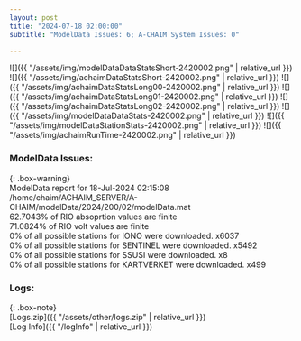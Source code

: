 ```yaml
---
layout: post
title: "2024-07-18 02:00:00"
subtitle: "ModelData Issues: 6; A-CHAIM System Issues: 0"

---
```


![]({{ "/assets/img/modelDataDataStatsShort-2420002.png" | relative_url }})
![]({{ "/assets/img/achaimDataStatsShort-2420002.png" | relative_url }})
![]({{ "/assets/img/achaimDataStatsLong00-2420002.png" | relative_url }})
![]({{ "/assets/img/achaimDataStatsLong01-2420002.png" | relative_url }})
![]({{ "/assets/img/achaimDataStatsLong02-2420002.png" | relative_url }})
![]({{ "/assets/img/modelDataDataStats-2420002.png" | relative_url }})
![]({{ "/assets/img/modelDataStationStats-2420002.png" | relative_url }})
![]({{ "/assets/img/achaimRunTime-2420002.png" | relative_url }})


### ModelData Issues:  
  
{: .box-warning}  
 ModelData report for 18-Jul-2024 02:15:08   
 /home/chaim/ACHAIM_SERVER/A-CHAIM/modelData/2024/200/02/modelData.mat   
 62.7043% of RIO absoprtion values are finite   
 71.0824% of RIO volt values are finite   
 0% of all possible stations for IONO were downloaded. x6037   
 0% of all possible stations for SENTINEL were downloaded. x5492   
 0% of all possible stations for SSUSI were downloaded. x8   
 0% of all possible stations for KARTVERKET were downloaded. x499   
  


### Logs:  
  
{: .box-note}  
[Logs.zip]({{ "/assets/other/logs.zip" | relative_url }})  
[Log Info]({{ "/logInfo" | relative_url }})  
